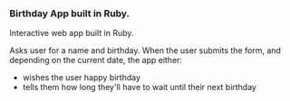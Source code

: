 ### Birthday App built in Ruby.

Interactive web app built in Ruby. 

Asks user for a name and birthday. When the user submits the form, and depending on the current date, the app either:

- wishes the user happy birthday
- tells them how long they'll have to wait until their next birthday
